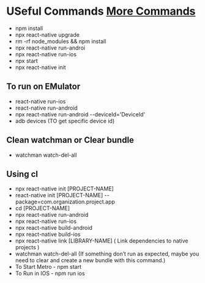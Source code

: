 # USeful Commands [More Commands](https://github.com/react-native-community/cli/blob/main/docs/commands.md)

- npm install
- npx react-native upgrade
- rm -rf node_modules && npm install
- npx react-native run-androi
- npx react-native run-ios
- npx start
- npx react-native init

## To run on EMulator

- react-native run-ios
- react-native run-android
- npx react-native run-android --deviceId='DeviceId'
- adb devices (TO get specific device id)

## Clean watchman or Clear bundle

- watchman watch-del-all

## Using cl

- npx react-native init [PROJECT-NAME]
- react-native init [PROJECT-NAME] --package=com.organization.project.app
- cd [PROJECT-NAME]
- npx react-native run-android
- npx react-native run-ios
- npx react-native build-android
- npx react-native build-ios
- npx react-native link [LIBRARY-NAME] ( Link dependencies to native projects )
- watchman watch-del-all (If something don’t run as expected, maybe you need to clear and create a new bundle with this command.)
- To Start Metro - npm start
- To Run in IOS - npm run ios
